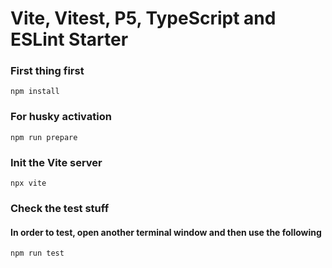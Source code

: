 # Vite, Vitest, P5, TypeScript and ESLint Starter

### First thing first
```
npm install
```

### For husky activation
```
npm run prepare
```

### Init the Vite server
```
npx vite
```

### Check the test stuff
#### In order to test, open another terminal window and then use the following
```
npm run test
```
